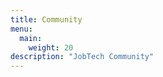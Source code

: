 ```yaml
---
title: Community
menu:
  main:
    weight: 20    
description: "JobTech Community"
---
```


<!--add blocks of content here to add more sections to the community page -->




